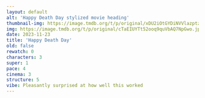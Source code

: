 ```yaml
---
layout: default
alt: 'Happy Death Day stylized movie heading'
thumbnail-img: https://image.tmdb.org/t/p/original/xDU2iOtGYDiNVVlazptzNigHhUR.png
img: https://image.tmdb.org/t/p/original/cTaEIUYTt52ooq9quVbAQ7NpGwo.jpg
date: 2023-11-23
title: 'Happy Death Day'
old: false
rewatch: 0
characters: 3
super: 1
pace: 4
cinema: 3
structure: 5
vibe: Pleasantly surprised at how well this worked
---
```

